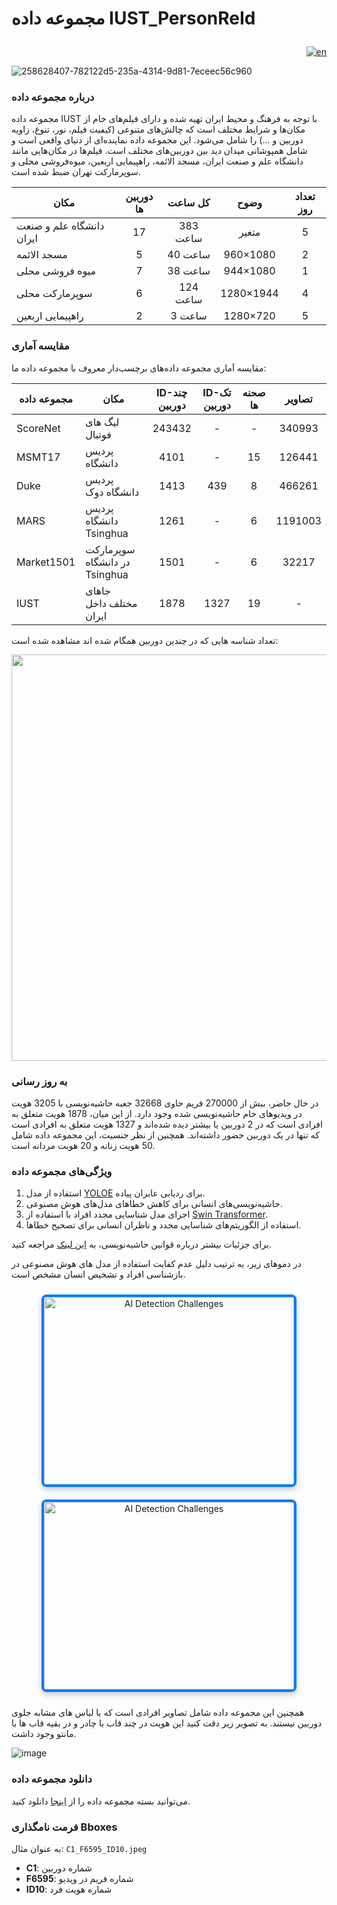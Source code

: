 # مجموعه داده IUST_PersonReId <p align="left">   </p>


<div align="right">
 
[![en](https://img.shields.io/badge/lang-en-red.svg)](https://github.com/ComputerVisionIUST/IUST_PersonReId/blob/main/README.md)  

</div>


![258628407-782122d5-235a-4314-9d81-7eceec56c960](https://github.com/user-attachments/assets/d35227db-ad22-4116-b211-804ef4bd831f)



### درباره مجموعه داده

مجموعه داده IUST با توجه به فرهنگ و محیط ایران تهیه شده و دارای فیلم‌های خام از مکان‌ها و شرایط مختلف است که چالش‌های متنوعی (کیفیت فیلم، نور، تنوع، زاویه دوربین و ...) را شامل می‌شود. این مجموعه داده نماینده‌ای از دنیای واقعی است و شامل همپوشانی میدان دید بین دوربین‌های مختلف است. فیلم‌ها در مکان‌هایی مانند دانشگاه علم و صنعت ایران، مسجد الائمه، راهپیمایی اربعین، میوه‌فروشی محلی و سوپرمارکت تهران ضبط شده است.

<div align="right">
 
| مکان | دوربین ها | کل ساعت | وضوح |تعداد روز|
| ------ | :---: | :---: | :---: | :---: |
| دانشگاه علم و صنعت ایران | 17 | 383 ساعت| متغیر| 5|
| مسجد الائمه | 5 | 40 ساعت| 960×1080 | 2|
| میوه فروشی محلی | 7 | 38 ساعت | 944×1080 | 1 |
| سوپرمارکت محلی | 6 | 124 ساعت | 1280×1944 | 4 |
| راهپیمایی اربعین | 2 | 3 ساعت | 1280×720 | 5 |
 
</div>

### مقایسه آماری

مقایسه آماری مجموعه داده‌های برچسب‌دار معروف با مجموعه داده ما:

<div align="right">
 
| مجموعه داده | مکان | ID-چند دوربین | ID-تک دوربین | صحنه ها | تصاویر |
| ----- | ------ | :---: | :---: | :---: | :---: |
| ScoreNet | لیگ های فوتبال | 243432 | - | -| 340993|
| MSMT17 | پردیس دانشگاه | 4101 | - | 15| 126441 |
| Duke | پردیس دانشگاه دوک | 1413 | 439 | 8 | 466261 |
| MARS | پردیس دانشگاه Tsinghua | 1261 | - | 6 | 1191003 |
| Market1501 | سوپرمارکت در دانشگاه Tsinghua | 1501 | - | 6 | 32217 |
| IUST | جاهای مختلف داخل ایران | 1878 | 1327 | 19 | - |

</div>

تعداد شناسه هایی که در چندین دوربین همگام شده اند مشاهده شده است:



<p align="right"><img src="https://github.com/user-attachments/assets/4c2fd821-9513-43d3-946f-90e10bb90064" width="650"/ </p>



### به روز رسانی

در حال حاضر، بیش از 270000 فریم حاوی 32668 جعبه حاشیه‌نویسی با 3205 هویت در ویدیوهای خام حاشیه‌نویسی شده وجود دارد. از این میان، 1878 هویت متعلق به افرادی است که در 2 دوربین یا بیشتر دیده شده‌اند و 1327 هویت متعلق به افرادی است که تنها در یک دوربین حضور داشته‌اند. همچنین از نظر جنسیت، این مجموعه داده شامل 50 هویت زنانه و 20 هویت مردانه است.

### ویژگی‌های مجموعه داده

1. استفاده از مدل [YOLOE](https://github.com/PaddlePaddle/PaddleDetection/blob/release/2.7/deploy/pipeline/docs/tutorials/pphuman_mot_en.md) برای ردیابی عابران پیاده.
2. حاشیه‌نویسی‌های انسانی برای کاهش خطاهای مدل‌های هوش مصنوعی.
3. اجرای مدل شناسایی مجدد افراد با استفاده از [Swin Transformer](https://github.com/layumi/Person_reID_baseline_pytorch).
4. استفاده از الگوریتم‌های شناسایی مجدد و ناظران انسانی برای تصحیح خطاها.

برای جزئیات بیشتر درباره قوانین حاشیه‌نویسی، به [این لینک](https://docs.google.com/document/d/1Upnm1nJ9e8Jn3odAjlbICwgNXtRzPghF7wl5_eQRcdo/edit) مراجعه کنید.




در دموهای زیر، به ترتیب دلیل عدم کفایت استفاده از مدل های هوش مصنوعی در بازشناسی افراد و تشخیص انسان مشخص است.




<div align="center">
  <img src="https://github.com/user-attachments/assets/ae6eadc9-dbe5-46c7-bf1a-0733830069d3" alt="AI Detection Challenges" width="400" height="300" style="margin: 10px; border: 4px solid #007BFF; border-radius: 8px; box-shadow: 0 4px 10px rgba(0, 0, 0, 0.2);" />
  <img src="https://github.com/user-attachments/assets/11399f88-e4a1-4f0b-80ea-75225e1ac246" alt="AI Detection Challenges" width="400" height="300" style="margin: 10px; border: 4px solid #007BFF; border-radius: 8px; box-shadow: 0 4px 10px rgba(0, 0, 0, 0.2);" />
</div>








همچنین این مجموعه داده شامل تصاویر افرادی است که با لباس های مشابه جلوی دوربین نیستند.
به تصویر زیر دقت کنید این هویت در چند قاب با چادر و در بقیه قاب ها با مانتو وجود داشت.


![image](https://github.com/user-attachments/assets/03590215-9ce6-42d7-8e50-36a6baea79d5)




### دانلود مجموعه داده

می‌توانید بسته مجموعه داده را از [اینجا](https://zaya.io/cnzrl) دانلود کنید.
### فرمت نامگذاری Bboxes

به عنوان مثال: `C1_F6595_ID10.jpeg`

- **C1**: شماره دوربین
- **F6595**: شماره فریم در ویدیو
- **ID10**: شماره هویت فرد
